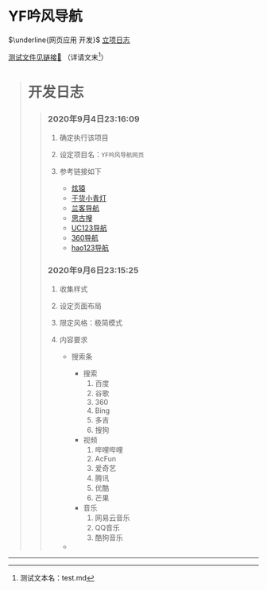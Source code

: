 # YF吟风导航

 $\underline{网页应用 开发}$ <u>立项日志</u> 

[测试文件见链接🔗][test] （详请文末[^注脚]）


> # 开发日志
>
> > ### 2020年9月4日23:16:09
> >
> > 1. 确定执行该项目
> >
> > 2. 设定项目名：`YF吟风导航网页` 
> >
> > 3. 参考链接如下
> >
> >    - [炫猿][l1]
> >    - [干货小青灯][l2]
> >    - [兰客导航][l3]
> >    - [思古搜][l4]
> >    - [UC123导航][l5]
> >    - [360导航][l6]
> >    - [hao123导航][l7]
> >    
> >
> > ### 2020年9月6日23:15:25
> >
> > 1. 收集样式
> >
> > 2. 设定页面布局
> >
> > 3. 限定风格：极简模式
> >
> > 4. 内容要求 
> >
> >    - 搜索条
> >      - 搜索
> >        1. 百度
> >        2. 谷歌
> >        3. 360
> >        4. Bing
> >        5. 多吉
> >        6. 搜狗
> >      - 视频
> >        1. 哔哩哔哩
> >        2. AcFun
> >        3. 爱奇艺
> >        4. 腾讯
> >        5. 优酷
> >        6. 芒果
> >      - 音乐
> >        1. 网易云音乐
> >        2. QQ音乐
> >        3. 酷狗音乐
> >
> >    - 
> >
> >    
>
>  
>
>  
>
>  
>
>  
>
>  
>
> 







---

[^注脚]:测试文本名：test.md

[test]:test.md "名字"
[l1]:https://xydh.fun/
[l2]:https://xydh.fun/qdxjs
[l3]:http://n.lackk.com/
[l4]:https://siguso.com/
[l5]:https://www.uc123.com/
[l6]:https://hao.360.com/
[l7]:https://www.hao123.com/

